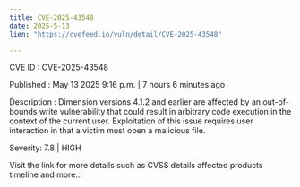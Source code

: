 ```yaml
---
title: CVE-2025-43548
date: 2025-5-13
lien: "https://cvefeed.io/vuln/detail/CVE-2025-43548"

---
```


CVE ID : CVE-2025-43548

Published :  May 13
2025
9:16 p.m. | 7 hours
6 minutes ago

Description : Dimension versions 4.1.2 and earlier are affected by an out-of-bounds write vulnerability that could result in arbitrary code execution in the context of the current user. Exploitation of this issue requires user interaction in that a victim must open a malicious file.

Severity: 7.8 | HIGH

Visit the link for more details
such as CVSS details
affected products
timeline
and more...
